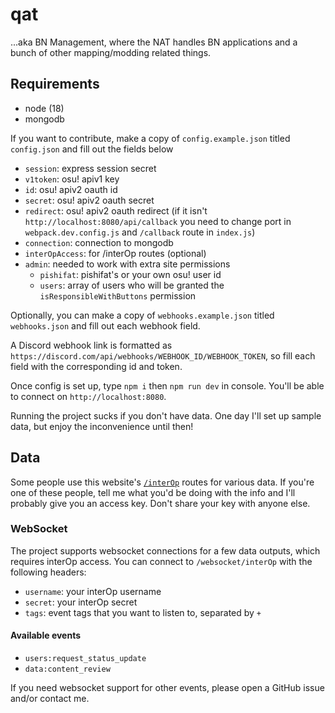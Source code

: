 # qat

...aka BN Management, where the NAT handles BN applications and a bunch of other mapping/modding related things.

## Requirements

- node (18)
- mongodb

If you want to contribute, make a copy of `config.example.json` titled `config.json` and fill out the fields below

- `session`: express session secret
- `v1token`: osu! apiv1 key
- `id`: osu! apiv2 oauth id
- `secret`: osu! apiv2 oauth secret
- `redirect`: osu! apiv2 oauth redirect (if it isn't `http://localhost:8080/api/callback` you need to change port in `webpack.dev.config.js` and `/callback` route in `index.js`)
- `connection`: connection to mongodb
- `interOpAccess`: for /interOp routes (optional)
- `admin`: needed to work with extra site permissions
  - `pishifat`: pishifat's or your own osu! user id
  - `users`: array of users who will be granted the `isResponsibleWithButtons` permission

Optionally, you can make a copy of `webhooks.example.json` titled `webhooks.json` and fill out each webhook field.

A Discord webhook link is formatted as `https://discord.com/api/webhooks/WEBHOOK_ID/WEBHOOK_TOKEN`, so fill each field with the corresponding id and token.

Once config is set up, type `npm i` then `npm run dev` in console. You'll be able to connect on `http://localhost:8080`.

Running the project sucks if you don't have data. One day I'll set up sample data, but enjoy the inconvenience until then!

## Data

Some people use this website's [`/interOp`](https://github.com/pishifat/qat/blob/master/routes/interOp.js) routes for various data. If you're one of these people, tell me what you'd be doing with the info and I'll probably give you an access key. Don't share your key with anyone else.

### WebSocket

The project supports websocket connections for a few data outputs, which requires interOp access. You can connect to `/websocket/interOp` with the following headers:

- `username`: your interOp username
- `secret`: your interOp secret
- `tags`: event tags that you want to listen to, separated by `+`

#### Available events

- `users:request_status_update`
- `data:content_review`

If you need websocket support for other events, please open a GitHub issue and/or contact me.
